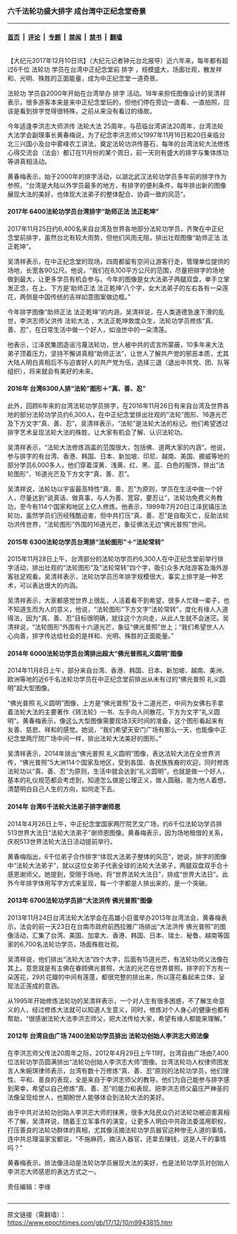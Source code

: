 ### 六千法轮功盛大排字 成台湾中正纪念堂奇景

---

#### [首页](../../../..?n9943815) &nbsp;|&nbsp; [评论](../../../../../epoch-comment?n9943815) &nbsp;|&nbsp; [专题](../../../../../epoch-special?n9943815) &nbsp;|&nbsp; [禁闻](../../../../../epoch-news?n9943815) &nbsp;|&nbsp; [禁书](../../../../../books?n9943815) &nbsp;|&nbsp; [翻墙](https://github.com/gfw-breaker/nogfw/blob/master/README.md?n9943815)


<div class="column" id="artbody" itemprop="articleBody">
 <!-- article content begin -->
 <p>
  【大纪元2017年12月10日讯】（大纪元记者钟元台北报导）近六年来，每年都有超过6千位
  <ok href="https://www.epochtimes.com/gb/tag/%E6%B3%95%E8%BD%AE%E5%8A%9F.html">
   法轮功
  </ok>
  学员在台湾中正纪念堂前
  <ok href="https://www.epochtimes.com/gb/tag/%E6%8E%92%E5%AD%97.html">
   排字
  </ok>
  ，规模盛大，场面壮观，散发祥和、光明、殊胜的正面能量，成为中正纪念堂一道奇景。
 </p>
 <p>
  <ok href="https://www.epochtimes.com/gb/tag/%E6%B3%95%E8%BD%AE%E5%8A%9F.html">
   法轮功
  </ok>
  学员自2000年开始在台湾举办
  <ok href="https://www.epochtimes.com/gb/tag/%E6%8E%92%E5%AD%97.html">
   排字
  </ok>
  活动。18年来担任图像设计的吴清祥表示，很多游客本来是来中正纪念堂玩的，但他们停在旁边一直看、一直拍照，应该是看到排字觉得很特殊，之前从来没有看过的缘故。
 </p>
 <p>
  今年适逢李洪志大师洪传
  <ok href="https://www.epochtimes.com/gb/tag/%E6%B3%95%E8%BD%AE%E5%A4%A7%E6%B3%95.html">
   法轮大法
  </ok>
  25周年，与莅临台湾讲法20周年，台湾法轮大法学会副理事长黄春梅说，为了纪念李洪志师父1997年11月16日和20日亲临台北三兴国小及台中雾峰农工讲法，奠定法轮功洪传基石，每年的台湾法轮大法修炼心得交流会（法会）都订在11月份的某个周日，前一天则有盛大的排字与集体炼功等讲真相活动。
 </p>
 <p>
  黄春梅表示，始于2000年的排字活动，以湖北武汉法轮功学员多年前的排字作为参照，“台湾是大陆以外学员最多的地方，有排字的便利条件，每年排出新的图像展现大法的美好，也体现大法弟子的整体配合、协调一致的风范”。
 </p>
 <p>
  <center>
  </center>
 </p>
 <h4>
  2017年 6400法轮功学员台湾排字“助师正法 法正乾坤”
 </h4>
 <p>
  2017年11月25日约6,400名来自台湾及世界各地部分法轮功学员，齐聚在中正纪念堂前排字，虽然台北有较大雨势，但他们风雨无阻，排出壮观图像“助师正法 法正乾坤”。
 </p>
 <p>
  吴清祥表示，在中正纪念堂的现场，四周都留有空间让游客行走，管理单位提供的场地，长宽各90公尺。他说，“我们在8,100平方公尺的范围，尽量把排字的场地做到最大，让更多学员有机会参与。今年的图像是女大法弟子两腿双盘，单手立掌发正念，在上、下方是‘助师正法 法正乾坤’八个字，女大法弟子的左右各有一朵莲花，两侧是中国传统的吉祥如意图案做边框。”
 </p>
 <p>
  今年排字图像“助师正法 法正乾坤”的内涵，吴清祥说，在人类道德急速下滑的乱世，李洪志师父洪传
  <ok href="https://www.epochtimes.com/gb/tag/%E6%B3%95%E8%BD%AE%E5%A4%A7%E6%B3%95.html">
   法轮大法
  </ok>
  ，大法正乾坤救度众生，法轮功学员修炼“真、善、忍”，在日常生活中做一个好人，如浊世中的一朵清莲。
 </p>
 <p>
  他表示，江泽民集团造谣污蔑法轮功，世人被中共的谎言所蒙蔽，10多年来大法弟子顶着压力，坚持不懈讲真相“助师正法”，让世人了解共产党的邪恶本质，尤其大陆人明白真相后不与迫害好人的共产党为伍，选择三退（退出中共党、团、队等组织），将来就会有美好的未来。
 </p>
 <p>
  <center>
  </center>
 </p>
 <h4>
  2016年 台湾6300人排“法轮”图形＋“真、善、忍”
 </h4>
 <p>
  此外，回顾6年来的台湾法轮功学员排字，在2016年11月26日有来自台湾及世界各地的部分法轮功学员约6,300人，在中正纪念堂排出壮观的“法轮”图形、16道光芒及下方文字“真、善、忍”。吴清祥表示，“法轮”是法轮大法的标记。他们希望透过排字艺术呈现法轮大法的殊胜，让大家有机会了解、认识法轮功。
 </p>
 <p>
  吴清祥表示，“法轮大法修炼涵盖的范围很大，包括佛、道两大家的内涵”。他说，参与排字的有台湾、香港、韩国、日本、新加坡、印尼、越南、美国、挪威等地的部分学员6,000多人，他们穿着深黄、浅黄、红、黑、蓝、白色的服饰，排出“法轮图形”、16道光芒及下方文字“真、善、忍”。
 </p>
 <p>
  吴清祥说，法轮功以宇宙最高特性“真、善、忍”为原则，学员在生活中做一个好人，尽量达到“说真话、做真事，与人为善、宽容，要忍让”，法轮功免费义务教功，至今有114个国家和地区上亿人修炼。他表示，1999年7月20日江泽民镇压法轮功，虽然学员们历经残酷迫害，但中共打压“真、善、忍”是自取灭亡，反助法轮功洪传世界，“法轮图形”外围的16道光芒，象征佛法无边“佛光普照”世间。
 </p>
 <p>
  <center>
  </center>
 </p>
 <h4>
  2015年 6300法轮功学员台湾排“法轮图形”＋“法轮常转”
 </h4>
 <p>
  2015年11月28日上午，台湾部分的法轮功学员约6,300人在中正纪念堂前举行排字活动，排出壮观的“法轮图形”及“法轮常转”四个字，吸引众多大陆游客及海外游客驻足观看。吴清祥表示，法轮功学员历年排字规模很大，事实上排字是一种艺术，可以表达很大的内涵。
 </p>
 <p>
  吴清祥表示，大家都感觉世界上很乱，人活着看不到希望，很多人忙碌一辈子，也不知道生而为人的意义，他说，“法轮图形”下方文字“法轮常转”，度化有缘人入道得法，因为“真、善、忍”目标很明确，就往这个方向走，从此人生就不会迷茫。吴清祥说，“法轮图形”外围有十六道光芒，象征“佛光普照”世上；“我们希望世人人心向善，排字传达给社会的是祥和、光明、殊胜的正面能量。”
 </p>
 <p>
  <center>
  </center>
 </p>
 <h4>
  2014年 6000法轮功学员台湾排出超大“佛光普照礼义圆明”图像
 </h4>
 <p>
  2014年11月8日上午，部分来自台湾、香港、韩国、日本、新加坡、越南、美洲、欧洲等地的近6千名法轮功学员在中正纪念堂前排出从未有过的“佛光普照 礼义圆明”超大型图像。
 </p>
 <p>
  “佛光普照 礼义圆明”图像，上方是“佛光普照”及十二道光芒，中间为女佛右手拿着法轮大法的主要著作《转法轮》一书、左手向人间散花，下方为文字“礼义圆明”。黄春梅表示，像这么大型图像需要现场3天时间的准备，这个图形看起来有友善、慈悲、祥和的感觉。她说，“我们希望天安门广场有那么一天，也能像中正纪念堂两厅院广场中间一样，排出法轮大法美好的图形。”
 </p>
 <p>
  吴清祥表示，2014年排出“佛光普照 礼义圆明”图像，表达法轮大法在全世界洪传，“佛光普照”5大洲114个国家及地区，受到各国、各民族族裔的欢迎，同时修炼法轮功以“真、善、忍”为原则，生活中就会达到“礼义圆明”，也就是做一个好人，基本的礼仪规范都会考虑到，知道怎么做是公理正义，做人圆融，能为他人着想，清楚明白自己人生的方向，如何走下去。
 </p>
 <p>
  <center>
  </center>
 </p>
 <h4>
  2014年 台湾6千法轮大法弟子排字谢师恩
 </h4>
 <p>
  2014年4月26日上午，中正纪念堂国家两厅院艺文广场，约6千位法轮功学员排513世界大法日“法轮大法弟子”谢师恩图像。黄春梅表示，因为场地租借的关系，庆祝513世界法轮大法日活动提前举行。
 </p>
 <p>
  黄春梅指出，6千位弟子合作排字“体现大法弟子整体的风范”，她说，排字的图像中“法轮大法弟子”，就以这位女弟子代表全球的法轮大法弟子，两腿双盘双手合十感恩谢师父。她提到，受限于场地，将“世界法轮大法日”，排成“世界大法日”。此外今年排字体用写字方式来呈现，每一个字都是人排出来的，是一个突破。
 </p>
 <p>
  <center>
  </center>
 </p>
 <h4>
  2013年 6700法轮功学员排“大法洪传 佛光普照”图像
 </h4>
 <p>
  2013年11月24日台湾法轮大法学会在高雄小巨蛋举办2013年台湾法会，黄春梅表示，法会的前一天23日在台南市政府前西拉雅广场排出“大法洪传 佛光普照”的图像活动，汇集了台湾、美国、加拿大、香港、韩国、日本、瑞士、秘鲁、越南等国家的6,700名法轮功学员，场面殊胜壮观。
 </p>
 <p>
  吴清祥说，他们排出“法轮大法”四个大字，后面有15道光芒，有法轮功师父法像在其上。意思就是有主佛在眷顾佛光普照，大法的光芒在世界普照。排字的下方有一朵莲花，29片花瓣的中间有莲蓬，都很完整的排出来，所以莲花看起来立体，呈现法正莲成的意涵。
 </p>
 <p>
  从1995年开始修炼法轮功的吴清祥表示，一个对人生有很多困惑，不了解生命意义的人，经过修炼大法就可以知道人生意义，同时，修炼对个人身心的健康也都有帮助，“很感谢法轮大法李洪志师父，把大法传给大家，希望有缘人都能来理解。”
 </p>
 <p>
  <center>
  </center>
 </p>
 <h4>
  2012年 台湾自由广场 7400法轮功学员排出 法轮功创始人李洪志大师法像
 </h4>
 <p>
  在李洪志师父传法20周年之际，2012年4月29日上午11时，台湾自由广场由7,400位法轮功学员圆满排出“法轮功创始人李洪志大师”图像。台湾法轮功人权律师团发言人朱婉琪律师表示，台湾有数十万修炼“真、善、忍”原则的法轮功学员，他们理性、平和、善良的表现，全是来自于李洪志师父的教导。他们为自己能参与排字感到荣幸，希望以自己修炼“真、善、忍”的能力和表现，把李洪志师父最庄严神圣的法像呈现给世人，也期盼世人能够体会到法轮大法的美好。
 </p>
 <p>
  由于中共对法轮功创始人李洪志大师的抹黑，很多大陆民众仍对法轮功被迫害真相不了解，吴清祥说，随着王立军事件的演变，让更多人明白中共政法委滥用职权，打压善良的法轮功群体的真相，尤其像活摘法轮功学员器官这种惨无人道的事情，连中共总理温家宝都说，“不施麻药，摘活人器官，还拿去赚钱，这是人干的事情吗？”
 </p>
 <p>
  黄春梅表示，排法像活动是法轮功学员展现大法的美好，也是法轮功学员对创始人李洪志大师感恩的表达方式之一。
 </p>
 <p>
  责任编辑：李缘
 </p>
 <!-- article content end -->
</div>


---

原文链接（需翻墙）：https://www.epochtimes.com/gb/17/12/10/n9943815.htm